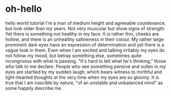 # oh-hello
hello world tutorial
I'm a man of medium height and agreeable countenance, but look older than my years. Not very muscular but show signs of strength. Yet there is something not healthy in my face. It is rather thin, cheeks are hollow, and there is an unhealthy sallowness in their colour. My rather large prominent dark eyes have an expression of determination and yet there is a vague look in them. Even when I am excited and talking irritably my eyes do not follow my mood, but betray something else, sometimes quite incongruous with what is passing. "It's hard to tell what he's thinking," those who talk to me declare. People who see something pensive and sullen in my eyes are startled by my sudden laugh, which bears witness to mirthful and light-hearted thoughts at the very time when my eyes are so gloomy. It is true that I am irascible by nature, "of an unstable and unbalanced mind" as some happily describe me.
